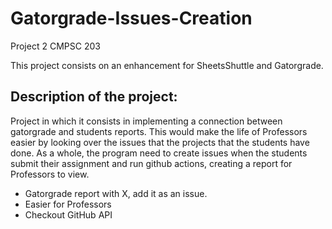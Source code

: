 # Gatorgrade-Issues-Creation
Project 2 CMPSC 203

This project consists on an enhancement for SheetsShuttle and Gatorgrade. 

## Description of the project:

Project in which it consists in implementing a connection between gatorgrade and students reports. This would make the life of Professors easier by looking over the issues that the projects that the students have done. As a whole, the program need to create issues when the students submit their assignment and run github actions, creating a report for Professors to view.

- Gatorgrade report with X, add it as an issue.
- Easier for Professors
- Checkout GitHub API
